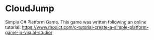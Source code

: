 # CloudJump
 Simple C# Platform Game.
 This game was written following an online tutorial: https://www.mooict.com/c-tutorial-create-a-simple-platform-game-in-visual-studio/
 
